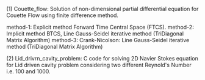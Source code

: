 (1) Couette_flow: Solution of non-dimensional partial differential equation for Couette Flow using finite difference method.

method-1: Explicit method Forward Time Central Space (FTCS). 
method-2: Implicit method BTCS, Line Gauss-Seidel iterative method (TriDiagonal Matrix Algorithm)
method-3: Crank-Nicolson: Line Gauss-Seidel iterative method (TriDiagonal Matrix Algorithm)

(2) Lid_drivrn_cavity_problem: C code for solving 2D Navier Stokes equation for Lid driven cavity problem considering two different Reynold's Number i.e. 100 and 1000.
